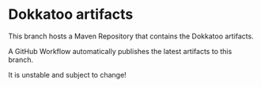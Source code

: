 # Dokkatoo artifacts

This branch hosts a Maven Repository that contains the Dokkatoo artifacts. 

A GitHub Workflow automatically publishes the latest artifacts to this branch.

It is unstable and subject to change!
